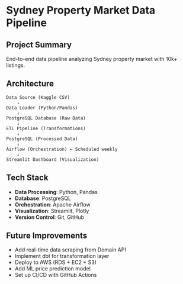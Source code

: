 # Sydney Property Market Data Pipeline

## Project Summary
End-to-end data pipeline analyzing Sydney property market with 10k+ listings.

## Architecture
```
Data Source (Kaggle CSV)
    ↓
Data Loader (Python/Pandas)
    ↓
PostgreSQL Database (Raw Data)
    ↓
ETL Pipeline (Transformations)
    ↓
PostgreSQL (Processed Data)
    ↓
Airflow (Orchestration) ← Scheduled weekly
    ↓
Streamlit Dashboard (Visualization)
```

## Tech Stack
- **Data Processing**: Python, Pandas
- **Database**: PostgreSQL
- **Orchestration**: Apache Airflow
- **Visualization**: Streamlit, Plotly
- **Version Control**: Git, GitHub


## Future Improvements
- Add real-time data scraping from Domain API
- Implement dbt for transformation layer
- Deploy to AWS (RDS + EC2 + S3)
- Add ML price prediction model
- Set up CI/CD with GitHub Actions